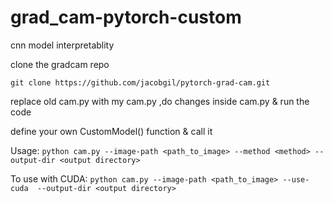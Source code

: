 # grad_cam-pytorch-custom
cnn model interpretablity

clone the gradcam repo
```
git clone https://github.com/jacobgil/pytorch-grad-cam.git
```
replace old cam.py with my cam.py ,do changes inside cam.py & run the code

define your own CustomModel() function & call it

Usage: ```python cam.py --image-path <path_to_image> --method <method> --output-dir <output directory> ```

To use with CUDA: ```python cam.py --image-path <path_to_image> --use-cuda  --output-dir <output directory> ```
